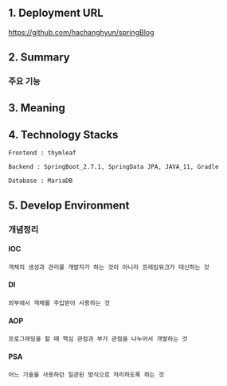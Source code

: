 ## 1. Deployment URL
  https://github.com/hachanghyun/springBlog
  
## 2. Summary
### 주요 기능

## 3. Meaning
    
## 4. Technology Stacks
    Frontend : thymleaf
    
    Backend : SpringBoot_2.7.1, SpringData JPA, JAVA_11, Gradle
    
    Database : MariaDB

## 5. Develop Environment

### 개념정리

#### IOC
    객체의 생성과 관리를 개발자가 하는 것이 아니라 프레임워크가 대신하는 것

#### DI
    외부에서 객체를 주입받아 사용하는 것

#### AOP
    프로그래밍을 할 때 핵심 관점과 부가 관점을 나누어서 개발하는 것

#### PSA
    어느 기술을 사용하던 일관된 방식으로 처리하도록 하는 것


